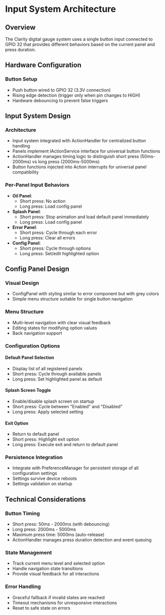 # Input System Architecture

## Overview
The Clarity digital gauge system uses a single button input connected to GPIO 32 that provides different behaviors based on the current panel and press duration.

## Hardware Configuration

### Button Setup
* Push button wired to GPIO 32 (3.3V connection)
* Rising edge detection (trigger only when pin changes to HIGH)
* Hardware debouncing to prevent false triggers

## Input System Design

### Architecture
* Input system integrated with ActionHandler for centralized button handling
* Panels implement IActionService interface for universal button functions
* ActionHandler manages timing logic to distinguish short press (50ms-2000ms) vs long press (2000ms-5000ms)
* Button functions injected into Action interrupts for universal panel compatibility

### Per-Panel Input Behaviors
* **Oil Panel**: 
  - Short press: No action
  - Long press: Load config panel
* **Splash Panel**: 
  - Short press: Stop animation and load default panel immediately
  - Long press: Load config panel
* **Error Panel**: 
  - Short press: Cycle through each error
  - Long press: Clear all errors
* **Config Panel**: 
  - Short press: Cycle through options
  - Long press: Set/edit highlighted option

## Config Panel Design

### Visual Design
* ConfigPanel with styling similar to error component but with grey colors
* Simple menu structure suitable for single button navigation

### Menu Structure
* Multi-level navigation with clear visual feedback
* Editing states for modifying option values
* Back navigation support

### Configuration Options

#### Default Panel Selection
* Display list of all registered panels
* Short press: Cycle through available panels
* Long press: Set highlighted panel as default

#### Splash Screen Toggle
* Enable/disable splash screen on startup
* Short press: Cycle between "Enabled" and "Disabled"
* Long press: Apply selected setting

#### Exit Option
* Return to default panel
* Short press: Highlight exit option
* Long press: Execute exit and return to default panel

### Persistence Integration
* Integrate with PreferenceManager for persistent storage of all configuration settings
* Settings survive device reboots
* Settings validation on startup

## Technical Considerations

### Button Timing
* Short press: 50ms - 2000ms (with debouncing)
* Long press: 2000ms - 5000ms
* Maximum press time: 5000ms (auto-release)
* ActionHandler manages press duration detection and event queuing

### State Management
* Track current menu level and selected option
* Handle navigation state transitions
* Provide visual feedback for all interactions

### Error Handling
* Graceful fallback if invalid states are reached
* Timeout mechanisms for unresponsive interactions
* Reset to safe state on errors